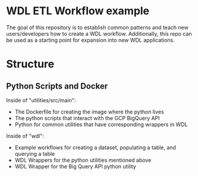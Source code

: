 # WDL ETL Workflow example
The goal of this repository is to establish common patterns and teach new users/developers how to create a WDL workflow.
Additionally, this repo can be used as a starting point for expansion into new WDL applications.

# Structure
## Python Scripts and Docker
Inside of "utilities/src/main":
* The Dockerfile for creating the image where the python lives
* The python scripts that interact with the GCP BigQuery API
* Python for common utilities that have corresponding wrappers in WDL

Inside of "wdl":
* Example workflows for creating a dataset, populating a table, and querying a table
* WDL Wrappers for the python utilities mentioned above
* WDL Wrapper for the Big Query API python utility

